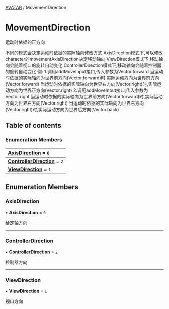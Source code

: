 [AVATAR](../groups/Core.AVATAR.md) / MovementDirection

# MovementDirection <Badge type="tip" text="Enumeration" /> <Score text="MovementDirection" />

<span class="content-big">

运动时依据的正方向

</span>
不同的模式会决定运动时依据的实际轴向修改方式
AxisDirection模式下,可以修改character的movementAxisDirection决定移动轴向
ViewDirection模式下,移动轴向会随着视口的旋转自动变化
ControllerDirection模式下,移动轴向会随着控制器的旋转自动变化
例:
1.调用addMoveInput接口,传入参数为Vector.forward
当运动时依据的实际轴向为世界前方向(Vector.forward)时,实际运动方向为世界前方向(Vector.forward)
当运动时依据的实际轴向为世界右方向(Vector.right)时,实际运动方向为世界正方向(Vector.right)
2.调用addMoveInput接口,传入参数为Vector.right
当运动时依据的实际轴向为世界前方向(Vector.forward)时,实际运动方向为世界右方向(Vector.right)
当运动时依据的实际轴向为世界右方向(Vector.right)时,实际运动方向为世界后方向(Vector.back)

## Table of contents

### Enumeration Members <Score text="Enumeration" /> 
| **[AxisDirection](mw.MovementDirection.md#axisdirection)** = ``0``  |
| :----- |
| **[ControllerDirection](mw.MovementDirection.md#controllerdirection)** = ``2`` |
| **[ViewDirection](mw.MovementDirection.md#viewdirection)** = ``1`` |

## Enumeration Members

### AxisDirection <Score text="AxisDirection" /> 

• **AxisDirection** = ``0``

给定轴方向

___

### ControllerDirection <Score text="ControllerDirection" /> 

• **ControllerDirection** = ``2``

控制器方向

___

### ViewDirection <Score text="ViewDirection" /> 

• **ViewDirection** = ``1``

视口方向
